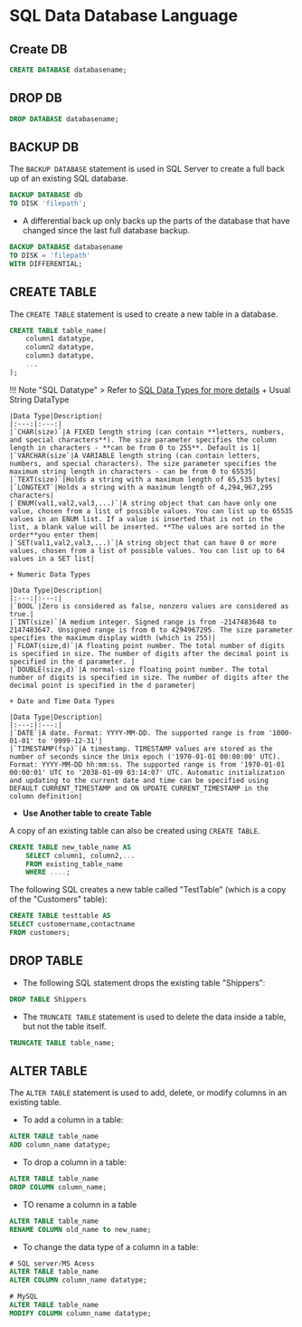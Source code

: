 
# SQL Data Database Language

## Create DB

```SQL
CREATE DATABASE databasename;
```

## DROP DB

```SQL
DROP DATABASE databasename;
```

## BACKUP DB

The ``BACKUP DATABASE`` statement is used in SQL Server to create a full back up of an existing SQL database.

```SQL
BACKUP DATABASE db
TO DISK 'filepath';
```

+ A differential back up only backs up the parts of the database that have changed since the last full database backup.

```SQL
BACKUP DATABASE databasename
TO DISK = 'filepath'
WITH DIFFERENTIAL;
```

## CREATE TABLE

The `CREATE TABLE` statement is used to create a new table in a database.

```SQL
CREATE TABLE table_name(
    column1 datatype,
    column2 datatype,
    column3 datatype,
    ...
);
```

!!! Note "SQL Datatype"
    > Refer to [SQL Data Types for more details](https://www.w3schools.com/sql/sql_datatypes.asp)
    + Usual String DataType

    |Data Type|Description|
    |:---:|:---:|
    |`CHAR(size)`|A FIXED length string (can contain **letters, numbers, and special characters**). The size parameter specifies the column length in characters - **can be from 0 to 255**. Default is 1|
    |`VARCHAR(size`|A VARIABLE length string (can contain letters, numbers, and special characters). The size parameter specifies the maximum string length in characters - can be from 0 to 65535|
    |`TEXT(size)`|Holds a string with a maximum length of 65,535 bytes|
    |`LONGTEXT`|Holds a string with a maximum length of 4,294,967,295 characters|
    |`ENUM(val1,val2,val3,...)`|A string object that can have only one value, chosen from a list of possible values. You can list up to 65535 values in an ENUM list. If a value is inserted that is not in the list, a blank value will be inserted. **The values are sorted in the order**you enter them|
    |`SET(val1,val2,val3,...)`|A string object that can have 0 or more values, chosen from a list of possible values. You can list up to 64 values in a SET list|

    + Numeric Data Types
  
    |Data Type|Description|
    |:---:|:---:|
    |`BOOL`|Zero is considered as false, nonzero values are considered as true.|
    |`INT(size)`|A medium integer. Signed range is from -2147483648 to 2147483647. Unsigned range is from 0 to 4294967295. The size parameter specifies the maximum display width (which is 255)|
    |`FLOAT(size,d)`|A floating point number. The total number of digits is specified in size. The number of digits after the decimal point is specified in the d parameter. |
    |`DOUBLE(size,d)`|A normal-size floating point number. The total number of digits is specified in size. The number of digits after the decimal point is specified in the d parameter|

    + Date and Time Data Types

    |Data Type|Description|
    |:---:|:---:|
    |`DATE`|A date. Format: YYYY-MM-DD. The supported range is from '1000-01-01' to '9999-12-31'|
    |`TIMESTAMP(fsp)`|A timestamp. TIMESTAMP values are stored as the number of seconds since the Unix epoch ('1970-01-01 00:00:00' UTC). Format: YYYY-MM-DD hh:mm:ss. The supported range is from '1970-01-01 00:00:01' UTC to '2038-01-09 03:14:07' UTC. Automatic initialization and updating to the current date and time can be specified using DEFAULT CURRENT_TIMESTAMP and ON UPDATE CURRENT_TIMESTAMP in the column definition|

+ **Use Another table to create Table**

A copy of an existing table can also be created using `CREATE TABLE`.

```SQL
CREATE TABLE new_table_name AS
    SELECT column1, column2,...
    FROM existing_table_name
    WHERE ....;
```

The following SQL creates a new table called "TestTable" (which is a copy of the "Customers" table): 

```SQL
CREATE TABLE testtable AS
SELECT customername,contactname
FROM customers;
```

## DROP TABLE

+ The following SQL statement drops the existing table "Shippers":

```SQL
DROP TABLE Shippers
```

+ The `TRUNCATE TABLE` statement is used to delete the data inside a table, but not the table itself.

```SQL
TRUNCATE TABLE table_name;
```

## ALTER TABLE

The `ALTER TABLE` statement is used to add, delete, or modify columns in an existing table.

+ To add a column in a table:

```SQL
ALTER TABLE table_name
ADD column_name datatype;
```

+ To drop a column in a table:

```SQL
ALTER TABLE table_name
DROP COLUMN column_name;
```

+ TO rename a column in a table

```SQL
ALTER TABLE table_name
RENAME COLUMN old_name to new_name;
```

+ To change the data type of a column in a table:

```SQL
# SQL server/MS Acess
ALTER TABLE table_name
ALTER COLUMN column_name datatype;

# MySQL
ALTER TABLE table_name
MODIFY COLUMN column_name datatype;
```
